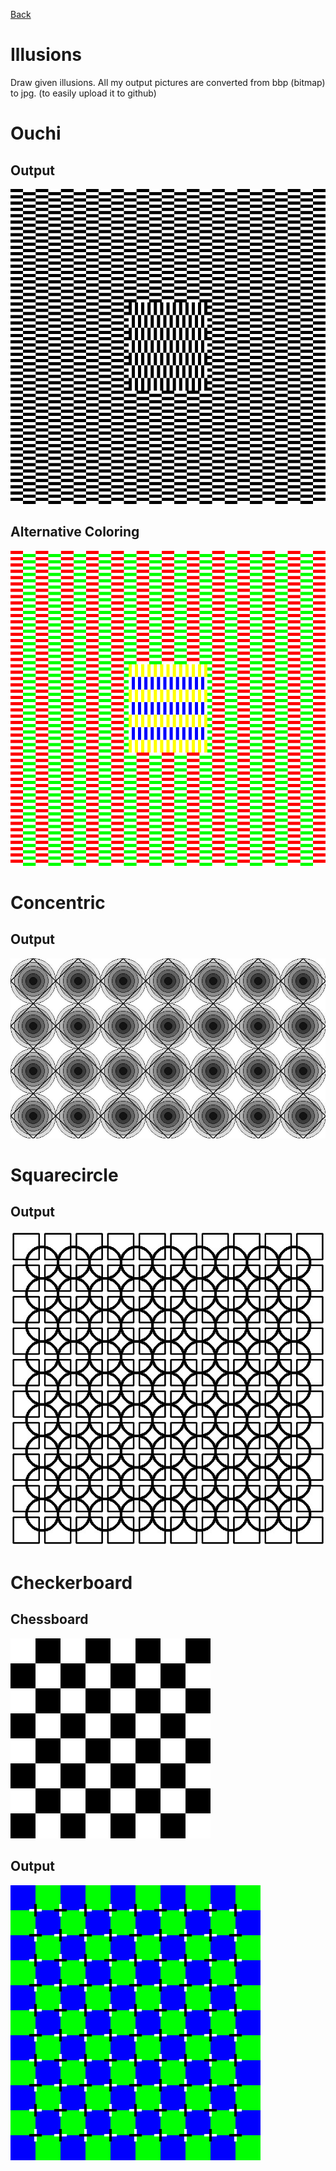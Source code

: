 [Back](../../)
# Illusions
Draw given illusions.
All my output pictures are converted from bbp (bitmap) to jpg. (to easily upload it to github)

# Ouchi
## Output
![Output Ouchi](./img/ouchi.jpg)
## Alternative Coloring
![Alternative Ouchi](./img/alt-ouchi.jpg)
# Concentric
## Output
![Output Concentric](./img/concentric.jpg)
# Squarecircle
## Output
![Output Squarecircle](./img/squarecircle.jpg)
# Checkerboard
## Chessboard
![Output Chessboard](./img/chessboard.jpg)
## Output
![Output Checkerboard](./img/checkerboard.jpg)
